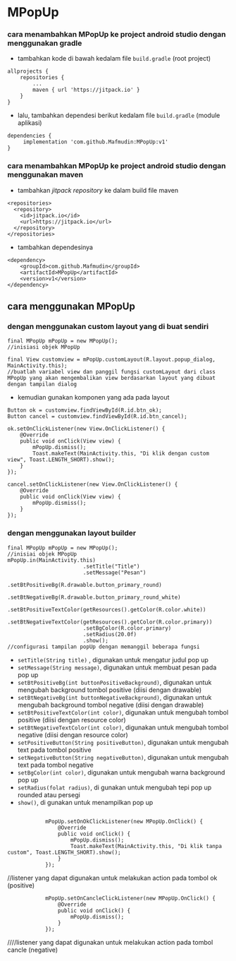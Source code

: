 # MPopUp

### cara menambahkan MPopUp ke project android studio dengan menggunakan gradle
*  tambahkan kode di bawah kedalam file ```build.gradle``` (root project)
```
allprojects {
	repositories {
		...
		maven { url 'https://jitpack.io' }
	}
}
```
  
* lalu, tambahkan dependesi berikut kedalam file ```build.gradle``` (module aplikasi)
```
dependencies {
	 implementation 'com.github.Mafmudin:MPopUp:v1'
}
```

### cara menambahkan MPopUp ke project android studio dengan menggunakan maven
* tambahkan *jitpack repository* ke dalam build file maven

```
<repositories>
  <repository>
    <id>jitpack.io</id>
    <url>https://jitpack.io</url>
  </repository>
</repositories>
```

* tambahkan dependesinya

```
<dependency>
	<groupId>com.github.Mafmudin</groupId>
	<artifactId>MPopUp</artifactId>
	<version>v1</version>
</dependency>
```

## cara menggunakan MPopUp

### dengan menggunakan custom layout yang di buat sendiri
```
final MPopUp mPopUp = new MPopUp();
//inisiasi objek MPopUp

final View customview = mPopUp.customLayout(R.layout.popup_dialog, MainActivity.this);
//buatlah variabel view dan panggil fungsi customLayout dari class MPopUp yang akan mengembalikan view berdasarkan layout yang dibuat dengan tampilan dialog
```

* kemudian gunakan komponen yang ada pada layout

```
Button ok = customview.findViewById(R.id.btn_ok);
Button cancel = customview.findViewById(R.id.btn_cancel);

ok.setOnClickListener(new View.OnClickListener() {
	@Override
	public void onClick(View view) {
		mPopUp.dismiss();
		Toast.makeText(MainActivity.this, "Di klik dengan custom view", Toast.LENGTH_SHORT).show();
	}
});

cancel.setOnClickListener(new View.OnClickListener() {
	@Override
	public void onClick(View view) {
		mPopUp.dismiss();
	}
});
```

### dengan menggunakan layout builder 

```
final MPopUp mPopUp = new MPopUp();
//inisiai objek MPopUp
mPopUp.in(MainActivity.this)
                        .setTitle("Title")
                        .setMessage("Pesan")
                        .setBtPositiveBg(R.drawable.button_primary_round)
                        .setBtNegativeBg(R.drawable.button_primary_round_white)
                        .setBtPositiveTextColor(getResources().getColor(R.color.white))
                        .setBtNegativeTextColor(getResources().getColor(R.color.primary))
                        .setBgColor(R.color.primary)
                        .setRadius(20.0f)
                        .show();
//configurasi tampilan popUp dengan memanggil beberapa fungsi
```
* ```setTitle(String title)``` , digunakan untuk mengatur judul pop up
* ```setMessage(String message)```, digunakan untuk membuat pesan pada pop up
* ```setBtPositiveBg(int buttonPositiveBackground)```, digunakan untuk mengubah background tombol positive (diisi dengan drawable)
* ```setBtNegativeBg(int buttonNegativeBackground)```, digunakan untuk mengubah background tombol negative (diisi dengan drawable)
* ```setBtPositiveTextColor(int color)```, digunakan untuk mengubah tombol positive (diisi dengan resource color)
* ```setBtNegativeTextColor(int color)```, digunakan untuk mengubah tombol negative (diisi dengan resource color)
* ```setPositiveButton(String positiveButton)```, digunakan untuk mengubah text pada tombol positive
* ```setNegativeButton(String negativeButton)```, digunakan untuk mengubah text pada tombol negative
* ```setBgColor(int color)```, digunakan untuk mengubah warna background pop up
* ```setRadius(folat radius)```, di gunakan untuk mengubah tepi pop up rounded atau persegi
* ```show()```, di gunakan untuk menampilkan pop up

```
```
                mPopUp.setOnOkClickListener(new MPopUp.OnClick() {
                    @Override
                    public void onClick() {
                        mPopUp.dismiss();
                        Toast.makeText(MainActivity.this, "Di klik tanpa custom", Toast.LENGTH_SHORT).show();
                    }
                });
//listener yang dapat digunakan untuk melakukan action pada tombol ok (positive)

                mPopUp.setOnCancleClickListener(new MPopUp.OnClick() {
                    @Override
                    public void onClick() {
                        mPopUp.dismiss();
                    }
                });
////listener yang dapat digunakan untuk melakukan action pada tombol cancle (negative)
								
```
